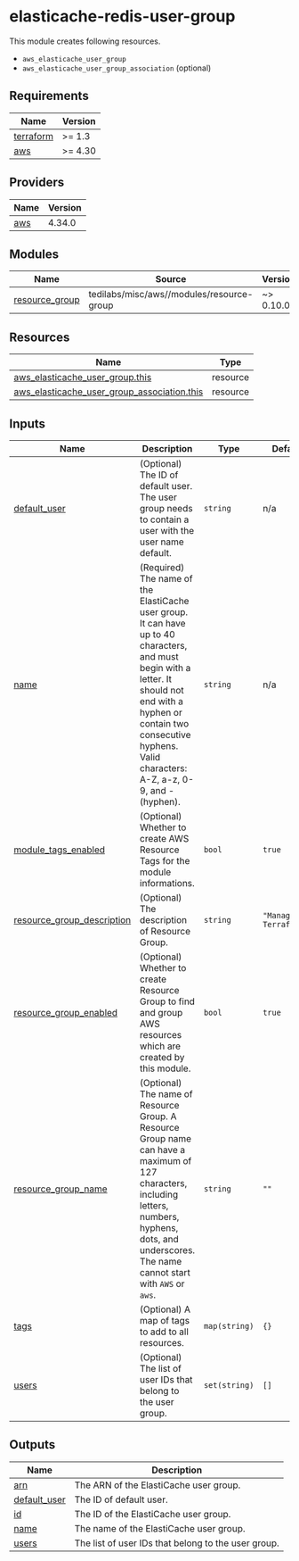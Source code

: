 # elasticache-redis-user-group

This module creates following resources.

- `aws_elasticache_user_group`
- `aws_elasticache_user_group_association` (optional)

<!-- BEGINNING OF PRE-COMMIT-TERRAFORM DOCS HOOK -->
## Requirements

| Name | Version |
|------|---------|
| <a name="requirement_terraform"></a> [terraform](#requirement\_terraform) | >= 1.3 |
| <a name="requirement_aws"></a> [aws](#requirement\_aws) | >= 4.30 |

## Providers

| Name | Version |
|------|---------|
| <a name="provider_aws"></a> [aws](#provider\_aws) | 4.34.0 |

## Modules

| Name | Source | Version |
|------|--------|---------|
| <a name="module_resource_group"></a> [resource\_group](#module\_resource\_group) | tedilabs/misc/aws//modules/resource-group | ~> 0.10.0 |

## Resources

| Name | Type |
|------|------|
| [aws_elasticache_user_group.this](https://registry.terraform.io/providers/hashicorp/aws/latest/docs/resources/elasticache_user_group) | resource |
| [aws_elasticache_user_group_association.this](https://registry.terraform.io/providers/hashicorp/aws/latest/docs/resources/elasticache_user_group_association) | resource |

## Inputs

| Name | Description | Type | Default | Required |
|------|-------------|------|---------|:--------:|
| <a name="input_default_user"></a> [default\_user](#input\_default\_user) | (Optional) The ID of default user. The user group needs to contain a user with the user name default. | `string` | n/a | yes |
| <a name="input_name"></a> [name](#input\_name) | (Required) The name of the ElastiCache user group. It can have up to 40 characters, and must begin with a letter. It should not end with a hyphen or contain two consecutive hyphens. Valid characters: A-Z, a-z, 0-9, and - (hyphen). | `string` | n/a | yes |
| <a name="input_module_tags_enabled"></a> [module\_tags\_enabled](#input\_module\_tags\_enabled) | (Optional) Whether to create AWS Resource Tags for the module informations. | `bool` | `true` | no |
| <a name="input_resource_group_description"></a> [resource\_group\_description](#input\_resource\_group\_description) | (Optional) The description of Resource Group. | `string` | `"Managed by Terraform."` | no |
| <a name="input_resource_group_enabled"></a> [resource\_group\_enabled](#input\_resource\_group\_enabled) | (Optional) Whether to create Resource Group to find and group AWS resources which are created by this module. | `bool` | `true` | no |
| <a name="input_resource_group_name"></a> [resource\_group\_name](#input\_resource\_group\_name) | (Optional) The name of Resource Group. A Resource Group name can have a maximum of 127 characters, including letters, numbers, hyphens, dots, and underscores. The name cannot start with `AWS` or `aws`. | `string` | `""` | no |
| <a name="input_tags"></a> [tags](#input\_tags) | (Optional) A map of tags to add to all resources. | `map(string)` | `{}` | no |
| <a name="input_users"></a> [users](#input\_users) | (Optional) The list of user IDs that belong to the user group. | `set(string)` | `[]` | no |

## Outputs

| Name | Description |
|------|-------------|
| <a name="output_arn"></a> [arn](#output\_arn) | The ARN of the ElastiCache user group. |
| <a name="output_default_user"></a> [default\_user](#output\_default\_user) | The ID of default user. |
| <a name="output_id"></a> [id](#output\_id) | The ID of the ElastiCache user group. |
| <a name="output_name"></a> [name](#output\_name) | The name of the ElastiCache user group. |
| <a name="output_users"></a> [users](#output\_users) | The list of user IDs that belong to the user group. |
<!-- END OF PRE-COMMIT-TERRAFORM DOCS HOOK -->
